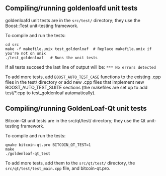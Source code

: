 Compiling/running goldenloafd unit tests
------------------------------------

goldenloafd unit tests are in the `src/test/` directory; they
use the Boost::Test unit-testing framework.

To compile and run the tests:

	cd src
	make -f makefile.unix test_goldenloaf  # Replace makefile.unix if you're not on unix
	./test_goldenloaf   # Runs the unit tests

If all tests succeed the last line of output will be:
`*** No errors detected`

To add more tests, add `BOOST_AUTO_TEST_CASE` functions to the existing
.cpp files in the test/ directory or add new .cpp files that
implement new BOOST_AUTO_TEST_SUITE sections (the makefiles are
set up to add test/*.cpp to test_goldenloaf automatically).


Compiling/running GoldenLoaf-Qt unit tests
---------------------------------------

Bitcoin-Qt unit tests are in the src/qt/test/ directory; they
use the Qt unit-testing framework.

To compile and run the tests:

	qmake bitcoin-qt.pro BITCOIN_QT_TEST=1
	make
	./goldenloaf-qt_test

To add more tests, add them to the `src/qt/test/` directory,
the `src/qt/test/test_main.cpp` file, and bitcoin-qt.pro.
